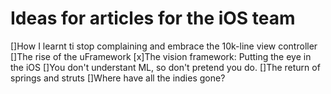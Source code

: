 # Ideas for articles for the iOS team

[]How I learnt ti stop complaining and embrace the 10k-line view controller
[]The rise of the uFramework
[x]The vision framework: Putting the eye in the iOS
[]You don't understant ML, so don't pretend you do.
[]The return of springs and struts
[]Where have all the indies gone?
